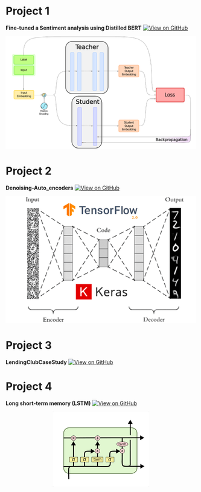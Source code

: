 <!-- ---
layout: default
---

Text can be **bold**, _italic_, or ~~strikethrough~~.

[Link to another page](./another-page.html).

There should be whitespace between paragraphs.

There should be whitespace between paragraphs. We recommend including a README, or a file with information about your project.
 -->
# Project 1

**Fine-tuned a Sentiment analysis using Distilled BERT**
[![View on GitHub](https://img.shields.io/badge/GitHub-View_on_GitHub-blue?logo=GitHub)](https://github.com/saisrivatsa123/BERT)
<center><img src="assets/img/BERT.png"/></center>


# Project 2

**Denoising-Auto_encoders**
[![View on GitHub](https://img.shields.io/badge/GitHub-View_on_GitHub-blue?logo=GitHub)](https://github.com/saisrivatsa123/Denoising-Auto_encoders)
<center><img src="assets/img/denoise.png"/></center>

# Project 3

**LendingClubCaseStudy**
[![View on GitHub](https://img.shields.io/badge/GitHub-View_on_GitHub-blue?logo=GitHub)](https://github.com/saisrivatsa123/LendingClubCaseStudy)


# Project 4

**Long short-term memory (LSTM)**
[![View on GitHub](https://img.shields.io/badge/GitHub-View_on_GitHub-blue?logo=GitHub)](https://github.com/saisrivatsa123/LSTM)
<center><img src="assets/img/LSTM.png"/></center>
